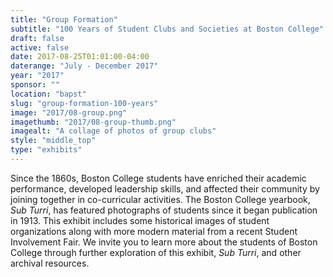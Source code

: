 ```yaml
---
title: "Group Formation"
subtitle: "100 Years of Student Clubs and Societies at Boston College"
draft: false
active: false
date: 2017-08-25T01:01:00-04:00
daterange: "July - December 2017"
year: "2017"
sponsor: ""
location: "bapst"
slug: "group-formation-100-years"
image: "2017/08-group.png"
imagethumb: "2017/08-group-thumb.png"
imagealt: "A collage of photos of group clubs"
style: "middle_top"
type: "exhibits"
---
```


Since the 1860s, Boston College students have enriched their academic performance, developed leadership skills, and affected their community by joining together in co-curricular activities. The Boston College yearbook, <em>Sub Turri</em>, has featured photographs of students since it began publication in 1913. This exhibit includes some historical images of student organizations along with more modern material from a recent Student Involvement Fair. We invite you to learn more about the students of Boston College through further exploration of this exhibit, <em>Sub Turri</em>, and other archival resources.
